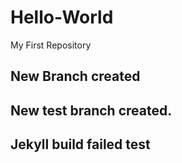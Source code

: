# Hello-World
My First Repository


## New Branch created
## New test branch created.

## Jekyll build failed test
